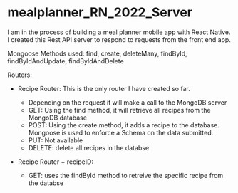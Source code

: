 # mealplanner_RN_2022_Server

I am in the process of building a meal planner mobile app with React Native. 
I created this Rest API server to respond to requests from the front end app. 

Mongoose Methods used: find, create, deleteMany, findById, findByIdAndUpdate, findByIdAndDelete

Routers: 
* Recipe Router: This is the only router I have created so far. 
  * Depending on the request it will make a call to the MongoDB server
  * GET: Using the find method, it will retrieve all recipes from the MongoDB database
  * POST: Using the create method, it adds a recipe to the database. Mongoose is used to enforce a Schema on the data submitted.
  * PUT: Not available
  * DELETE: delete all recipes in the databse
  
* Recipe Router + recipeID: 
  * GET: uses the findById method to retreive the specific recipe from the databse

